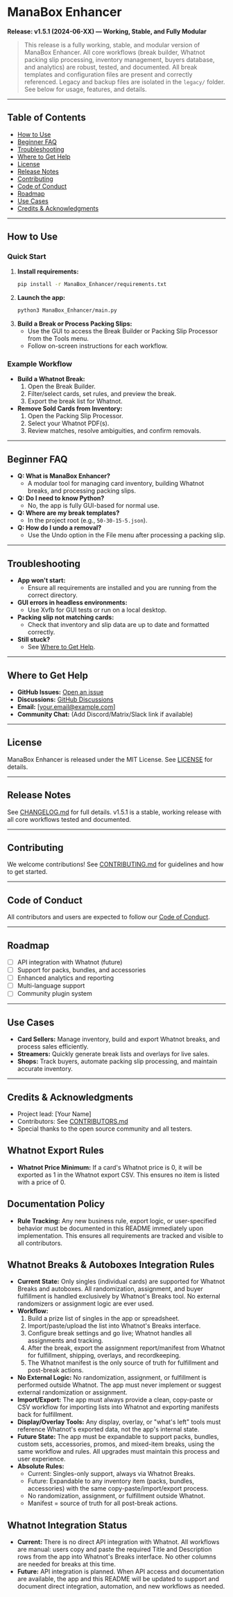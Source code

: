 # ManaBox Enhancer

**Release: v1.5.1 (2024-06-XX) — Working, Stable, and Fully Modular**

> This release is a fully working, stable, and modular version of ManaBox Enhancer. All core workflows (break builder, Whatnot packing slip processing, inventory management, buyers database, and analytics) are robust, tested, and documented. All break templates and configuration files are present and correctly referenced. Legacy and backup files are isolated in the `legacy/` folder. See below for usage, features, and details.

---

## Table of Contents
- [How to Use](#how-to-use)
- [Beginner FAQ](#beginner-faq)
- [Troubleshooting](#troubleshooting)
- [Where to Get Help](#where-to-get-help)
- [License](#license)
- [Release Notes](#release-notes)
- [Contributing](#contributing)
- [Code of Conduct](#code-of-conduct)
- [Roadmap](#roadmap)
- [Use Cases](#use-cases)
- [Credits & Acknowledgments](#credits--acknowledgments)

---

## How to Use

### Quick Start
1. **Install requirements:**
   ```sh
   pip install -r ManaBox_Enhancer/requirements.txt
   ```
2. **Launch the app:**
   ```sh
   python3 ManaBox_Enhancer/main.py
   ```
3. **Build a Break or Process Packing Slips:**
   - Use the GUI to access the Break Builder or Packing Slip Processor from the Tools menu.
   - Follow on-screen instructions for each workflow.

### Example Workflow
- **Build a Whatnot Break:**
  1. Open the Break Builder.
  2. Filter/select cards, set rules, and preview the break.
  3. Export the break list for Whatnot.
- **Remove Sold Cards from Inventory:**
  1. Open the Packing Slip Processor.
  2. Select your Whatnot PDF(s).
  3. Review matches, resolve ambiguities, and confirm removals.

---

## Beginner FAQ
- **Q: What is ManaBox Enhancer?**
  - A modular tool for managing card inventory, building Whatnot breaks, and processing packing slips.
- **Q: Do I need to know Python?**
  - No, the app is fully GUI-based for normal use.
- **Q: Where are my break templates?**
  - In the project root (e.g., `50-30-15-5.json`).
- **Q: How do I undo a removal?**
  - Use the Undo option in the File menu after processing a packing slip.

---

## Troubleshooting
- **App won't start:**
  - Ensure all requirements are installed and you are running from the correct directory.
- **GUI errors in headless environments:**
  - Use Xvfb for GUI tests or run on a local desktop.
- **Packing slip not matching cards:**
  - Check that inventory and slip data are up to date and formatted correctly.
- **Still stuck?**
  - See [Where to Get Help](#where-to-get-help).

---

## Where to Get Help
- **GitHub Issues:** [Open an issue](https://github.com/YOUR_GITHUB_REPO/issues)
- **Discussions:** [GitHub Discussions](https://github.com/YOUR_GITHUB_REPO/discussions)
- **Email:** [your.email@example.com]
- **Community Chat:** (Add Discord/Matrix/Slack link if available)

---

## License
ManaBox Enhancer is released under the MIT License. See [LICENSE](LICENSE) for details.

---

## Release Notes
See [CHANGELOG.md](CHANGELOG.md) for full details. v1.5.1 is a stable, working release with all core workflows tested and documented.

---

## Contributing
We welcome contributions! See [CONTRIBUTING.md](CONTRIBUTING.md) for guidelines and how to get started.

---

## Code of Conduct
All contributors and users are expected to follow our [Code of Conduct](CODE_OF_CONDUCT.md).

---

## Roadmap
- [ ] API integration with Whatnot (future)
- [ ] Support for packs, bundles, and accessories
- [ ] Enhanced analytics and reporting
- [ ] Multi-language support
- [ ] Community plugin system

---

## Use Cases
- **Card Sellers:** Manage inventory, build and export Whatnot breaks, and process sales efficiently.
- **Streamers:** Quickly generate break lists and overlays for live sales.
- **Shops:** Track buyers, automate packing slip processing, and maintain accurate inventory.

---

## Credits & Acknowledgments
- Project lead: [Your Name]
- Contributors: See [CONTRIBUTORS.md](CONTRIBUTORS.md)
- Special thanks to the open source community and all testers.

## Whatnot Export Rules

- **Whatnot Price Minimum:** If a card's Whatnot price is 0, it will be exported as 1 in the Whatnot export CSV. This ensures no item is listed with a price of 0.

## Documentation Policy

- **Rule Tracking:** Any new business rule, export logic, or user-specified behavior must be documented in this README immediately upon implementation. This ensures all requirements are tracked and visible to all contributors.

## Whatnot Breaks & Autoboxes Integration Rules

- **Current State:** Only singles (individual cards) are supported for Whatnot Breaks and autoboxes. All randomization, assignment, and buyer fulfillment is handled exclusively by Whatnot's Breaks tool. No external randomizers or assignment logic are ever used.
- **Workflow:**
  1. Build a prize list of singles in the app or spreadsheet.
  2. Import/paste/upload the list into Whatnot's Breaks interface.
  3. Configure break settings and go live; Whatnot handles all assignments and tracking.
  4. After the break, export the assignment report/manifest from Whatnot for fulfillment, shipping, overlays, and recordkeeping.
  5. The Whatnot manifest is the only source of truth for fulfillment and post-break actions.
- **No External Logic:** No randomization, assignment, or fulfillment is performed outside Whatnot. The app must never implement or suggest external randomization or assignment.
- **Import/Export:** The app must always provide a clean, copy-paste or CSV workflow for importing lists into Whatnot and exporting manifests back for fulfillment.
- **Display/Overlay Tools:** Any display, overlay, or "what's left" tools must reference Whatnot's exported data, not the app's internal state.
- **Future State:** The app must be expandable to support packs, bundles, custom sets, accessories, promos, and mixed-item breaks, using the same workflow and rules. All upgrades must maintain this process and user experience.
- **Absolute Rules:**
  - Current: Singles-only support, always via Whatnot Breaks.
  - Future: Expandable to any inventory item (packs, bundles, accessories) with the same copy-paste/import/export process.
  - No randomization, assignment, or fulfillment outside Whatnot.
  - Manifest = source of truth for all post-break actions.

## Whatnot Integration Status

- **Current:** There is no direct API integration with Whatnot. All workflows are manual: users copy and paste the required Title and Description rows from the app into Whatnot's Breaks interface. No other columns are needed for breaks at this time.
- **Future:** API integration is planned. When API access and documentation are available, the app and this README will be updated to support and document direct integration, automation, and new workflows as needed. 